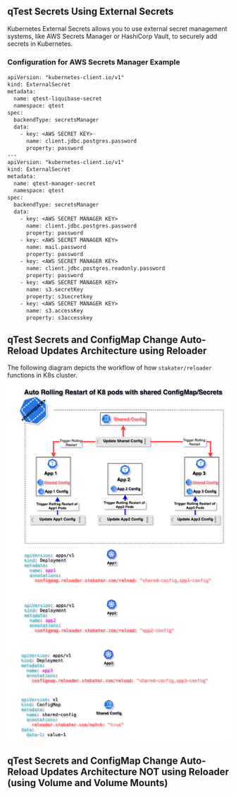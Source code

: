 ## qTest Secrets Using External Secrets
Kubernetes External Secrets allows you to use external secret management systems, like AWS Secrets Manager or HashiCorp Vault, to securely add secrets in Kubernetes.
### Configuration for AWS Secrets Manager Example
```
apiVersion: "kubernetes-client.io/v1"
kind: ExternalSecret
metadata:
  name: qtest-liquibase-secret
  namespace: qtest
spec:
  backendType: secretsManager
  data:
    - key: <AWS SECRET KEY>
      name: client.jdbc.postgres.password
      property: password
---
apiVersion: "kubernetes-client.io/v1"
kind: ExternalSecret
metadata:
  name: qtest-manager-secret
  namespace: qtest
spec:
  backendType: secretsManager
  data:
    - key: <AWS SECRET MANAGER KEY>
      name: client.jdbc.postgres.password
      property: password
    - key: <AWS SECRET MANAGER KEY>
      name: mail.password
      property: password
    - key: <AWS SECRET MANAGER KEY>
      name: client.jdbc.postgres.readonly.password
      property: password
    - key: <AWS SECRET MANAGER KEY>
      name: s3.secretKey
      property: s3secretkey
    - key: <AWS SECRET MANAGER KEY>
      name: s3.accessKey
      property: s3accesskey
```

## qTest Secrets and ConfigMap Change Auto-Reload Updates Architecture using Reloader

The following diagram depicts the workflow of how `stakater/reloader` functions in K8s cluster.


![stakater/reloader Architecture](stakater-reloader-arch-1.png)


## qTest Secrets and ConfigMap Change Auto-Reload Updates Architecture NOT using Reloader (using Volume and Volume Mounts)